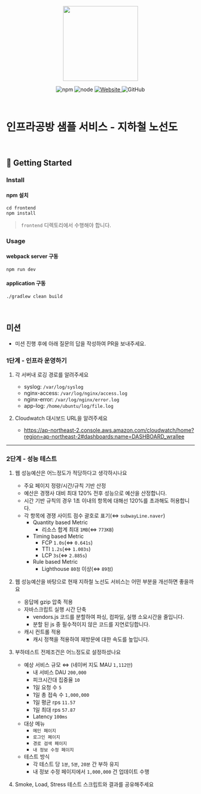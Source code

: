 <p align="center">
    <img width="200px;" src="https://raw.githubusercontent.com/woowacourse/atdd-subway-admin-frontend/master/images/main_logo.png"/>
</p>
<p align="center">
  <img alt="npm" src="https://img.shields.io/badge/npm-%3E%3D%205.5.0-blue">
  <img alt="node" src="https://img.shields.io/badge/node-%3E%3D%209.3.0-blue">
  <a href="https://edu.nextstep.camp/c/R89PYi5H" alt="nextstep atdd">
    <img alt="Website" src="https://img.shields.io/website?url=https%3A%2F%2Fedu.nextstep.camp%2Fc%2FR89PYi5H">
  </a>
  <img alt="GitHub" src="https://img.shields.io/github/license/next-step/atdd-subway-service">
</p>

<br>

# 인프라공방 샘플 서비스 - 지하철 노선도

<br>

## 🚀 Getting Started

### Install
#### npm 설치
```
cd frontend
npm install
```
> `frontend` 디렉토리에서 수행해야 합니다.

### Usage
#### webpack server 구동
```
npm run dev
```
#### application 구동
```
./gradlew clean build
```
<br>

## 미션

* 미션 진행 후에 아래 질문의 답을 작성하여 PR을 보내주세요.

### 1단계 - 인프라 운영하기
1. 각 서버내 로깅 경로를 알려주세요
   - syslog: `/var/log/syslog`
   - nginx-access: `/var/log/nginx/access.log`
   - nginx-error: `/var/log/nginx/error.log`
   - app-log: `/home/ubuntu/log/file.log`

2. Cloudwatch 대시보드 URL을 알려주세요
   - https://ap-northeast-2.console.aws.amazon.com/cloudwatch/home?region=ap-northeast-2#dashboards:name=DASHBOARD_wrallee

---

### 2단계 - 성능 테스트
1. 웹 성능예산은 어느정도가 적당하다고 생각하시나요
   - 주요 페이지 정량/시간/규칙 기반 산정
   - 예산은 경쟁사 대비 최대 120% 전후 성능으로 예산을 산정합니다.
   - 시간 기반 규칙의 경우 1초 이내의 항목에 대해선 120%를 초과해도 허용합니다.
   - 각 항목에 경쟁 사이트 점수 괄호로 표기(⇔ `subwayLine.naver`)
     - Quantity based Metric
       - 리소스 합계 최대 `1MB`(⇔ `773KB`)
     - Timing based Metric
       - FCP `1.0s`(⇔ `0.641s`)
       - TTI `1.2s`(⇔ `1.003s`)
       - LCP `3s`(⇔ `2.885s`)
     - Rule based Metric
       - Lighthouse `80점` 이상(⇔ `89점`)

2. 웹 성능예산을 바탕으로 현재 지하철 노선도 서비스는 어떤 부분을 개선하면 좋을까요
   - 응답에 gzip 압축 적용
   - 자바스크립트 실행 시간 단축
      - vendors.js 코드를 분할하여 파싱, 컴파일, 실행 소요시간을 줄입니다.
      - 분할 된 js 중 필수적이지 않은 코드를 지연로딩합니다.
   - 캐시 컨트롤 적용
      - 캐시 정책을 적용하여 재방문에 대한 속도를 높입니다.

3. 부하테스트 전제조건은 어느정도로 설정하셨나요
   - 예상 서비스 규모 ⇔ (네이버 지도 MAU `1,112만`)
      - 내 서비스 DAU `200,000`
      - 피크시간대 집중율 `10`
      - 1일 요청 수 `5`
      - 1일 총 접속 수 `1,000,000`
      - 1일 평균 rps `11.57`
      - 1일 최대 rps `57.87`
      - Latency `100ms`
   - 대상 메뉴
      - `메인 페이지`
      - `로그인 페이지`
      - `경로 검색 페이지`
      - `내 정보 수정 페이지`
   - 테스트 방식
      - 각 테스트 당 `1분`, `5분`, `20분` 간 부하 유지
      - 내 정보 수정 페이지에서 `1,000,000` 건 업데이트 수행
   
4. Smoke, Load, Stress 테스트 스크립트와 결과를 공유해주세요
